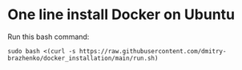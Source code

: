 # One line install Docker on Ubuntu

Run this bash command:
```
sudo bash <(curl -s https://raw.githubusercontent.com/dmitry-brazhenko/docker_installation/main/run.sh)
```
